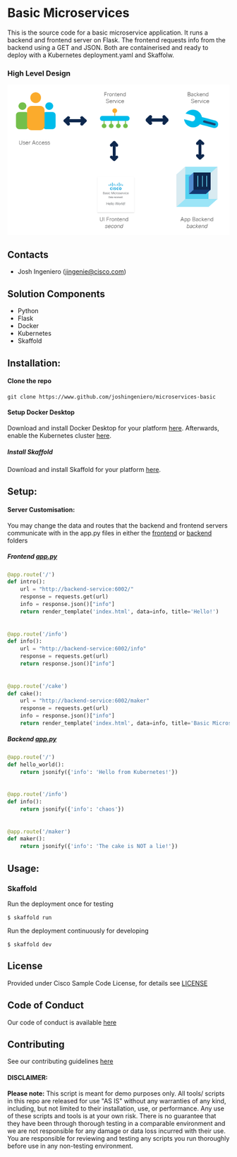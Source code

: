 # Basic Microservices

This is the source code for a basic microservice application. It runs a backend and frontend
server on Flask. The frontend requests info from the backend using a GET and JSON. Both
are containerised and ready to deploy with a Kubernetes deployment.yaml and Skaffolw.

### High Level Design
![alt text](IMAGES/workflow.png)

## Contacts

* Josh Ingeniero (jingenie@cisco.com)


## Solution Components
* Python
* Flask
* Docker
* Kubernetes
* Skaffold

## Installation:

#### Clone the repo
```console
git clone https://www.github.com/joshingeniero/microservices-basic
```
#### Setup Docker Desktop
Download and install Docker Desktop for your platform [here](https://www.docker.com/products/docker-desktop).
Afterwards, enable the Kubernetes cluster [here](https://docs.docker.com/desktop/kubernetes/).

##### Install Skaffold
Download and install Skaffold for your platform [here](https://skaffold.dev/docs/install/).



## Setup:


#### Server Customisation:
You may change the data and routes that the backend and frontend servers communicate with
in the app.py files in either the [frontend](frontend) or [backend](backend) folders
##### Frontend [app.py](frontend/app.py)
```python
@app.route('/')
def intro():
    url = "http://backend-service:6002/"
    response = requests.get(url)
    info = response.json()["info"]
    return render_template('index.html', data=info, title='Hello!')


@app.route('/info')
def info():
    url = "http://backend-service:6002/info"
    response = requests.get(url)
    return response.json()["info"]


@app.route('/cake')
def cake():
    url = "http://backend-service:6002/maker"
    response = requests.get(url)
    info = response.json()["info"]
    return render_template('index.html', data=info, title='Basic Microservice')
```
##### Backend [app.py](backend/app.py)
```python
@app.route('/')
def hello_world():
    return jsonify({'info': 'Hello from Kubernetes!'})


@app.route('/info')
def info():
    return jsonify({'info': 'chaos'})


@app.route('/maker')
def maker():
    return jsonify({'info': 'The cake is NOT a lie!'})
```


## Usage:

### Skaffold
Run the deployment once for testing
```
$ skaffold run
```

Run the deployment continuously for developing
```
$ skaffold dev
```




## License
Provided under Cisco Sample Code License, for details see [LICENSE](./LICENSE.md)

## Code of Conduct
Our code of conduct is available [here](./CODE_OF_CONDUCT.md)

## Contributing
See our contributing guidelines [here](./CONTRIBUTING.md)



#### DISCLAIMER:
<b>Please note:</b> This script is meant for demo purposes only. All tools/ scripts in this repo are released for use "AS IS" without any warranties of any kind, including, but not limited to their installation, use, or performance. Any use of these scripts and tools is at your own risk. There is no guarantee that they have been through thorough testing in a comparable environment and we are not responsible for any damage or data loss incurred with their use.
You are responsible for reviewing and testing any scripts you run thoroughly before use in any non-testing environment.